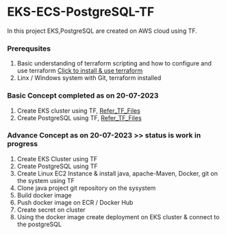 # EKS-ECS-PostgreSQL-TF
In this project EKS,PostgreSQL are created on AWS cloud using TF.

### Prerequsites
1. Basic understanding of terraform scripting and how to configure and use terraform [Click to install & use terraform](https://phoenixnap.com/kb/how-to-install-terraform)
2. Linx / Windows system with Git, terraform installed

### Basic Concept completed as on 20-07-2023
1. Create EKS cluster using TF, [Refer_TF_Files](https://github.com/anand40090/EKS-PostgreSQL-TF/tree/master/EKS-TF)
1. Create PostgreSQL using TF, [Refer_TF_Files](https://github.com/anand40090/EKS-PostgreSQL-TF/tree/master/PostgreSQL-TF)

### Advance Concept as on 20-07-2023 >> status is work in progress 
1. Create EKS Cluster using TF
2. Create PostgreSQL using TF
3. Create Linux EC2 Instance & install java, apache-Maven, Docker, git on the system using TF
4. Clone java project git repository on the sysystem
5. Build docker image
6. Push docker image on ECR / Docker Hub
7. Create secret on cluster
8. Using the docker image create deployment on EKS cluster & connect to the postgreSQL

